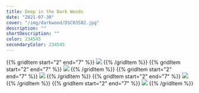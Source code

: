 ```yaml
---
title: Deep in the Dark Woods
date: "2021-07-30"
cover: "/img/darkwood/DSC03582.jpg"
description: ""
shortDescription: ""
color: 234545
secondaryColor: 234545
---
```


{{% gridItem start="2" end="7" %}}
![](/img/darkwood/DSC03538.jpg)
{{% /gridItem %}}
{{% gridItem start="2" end="7" %}}
![](/img/darkwood/DSC03582.jpg)
{{% /gridItem %}}
{{% gridItem start="2" end="7" %}}
![](/img/darkwood/DSC03513.jpg)
{{% /gridItem %}}
{{% gridItem start="2" end="7" %}}
![](/img/darkwood/DSC03520.jpg)
{{% /gridItem %}}
{{% gridItem start="2" end="7" %}}
![](/img/darkwood/DSC03591.jpg)
{{% /gridItem %}}
